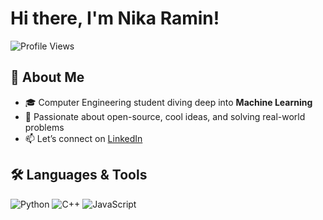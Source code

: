 # Hi there, I'm Nika Ramin!

![Profile Views](https://komarev.com/ghpvc/?username=NikaRamin&color=brightgreen)

## 🚀 About Me

- 🎓 Computer Engineering student diving deep into **Machine Learning**
- 🌟 Passionate about open-source, cool ideas, and solving real-world problems
- 📫 Let’s connect on [LinkedIn](https://www.linkedin.com/in/nika-ramin)

## 🛠️ Languages & Tools

![Python](https://img.shields.io/badge/-Python-333?style=flat&logo=python)
![C++](https://img.shields.io/badge/-C++-333?style=flat&logo=cplusplus)
![JavaScript](https://img.shields.io/badge/-JavaScript-333?style=flat&logo=javascript)


